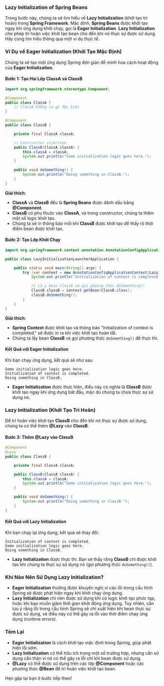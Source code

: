 ### Lazy Initialization of Spring Beans

Trong bước này, chúng ta sẽ tìm hiểu về **Lazy Initialization** (khởi tạo trì hoãn) trong **Spring Framework**. Mặc định, **Spring Beans** được khởi tạo ngay khi ứng dụng khởi chạy, gọi là **Eager Initialization**. **Lazy Initialization** cho phép trì hoãn việc khởi tạo bean cho đến khi nó thực sự được sử dụng. Hãy cùng tìm hiểu thông qua một ví dụ thực tế.

### Ví Dụ về Eager Initialization (Khởi Tạo Mặc Định)

Chúng ta sẽ tạo một ứng dụng Spring đơn giản để minh họa cách hoạt động của **Eager Initialization**.

#### Bước 1: Tạo Hai Lớp ClassA và ClassB

```java
import org.springframework.stereotype.Component;

@Component
public class ClassA {
    // ClassA không có gì đặc biệt
}

@Component
public class ClassB {

    private final ClassA classA;

    // Constructor injection
    public ClassB(ClassA classA) {
        this.classA = classA;
        System.out.println("Some initialization logic goes here.");
    }

    public void doSomething() {
        System.out.println("Doing something in ClassB.");
    }
}
```

**Giải thích**:
- **ClassA** và **ClassB** đều là **Spring Beans** được đánh dấu bằng **@Component**.
- **ClassB** có phụ thuộc vào **ClassA**, và trong constructor, chúng ta thêm một số logic khởi tạo.
- Chúng ta sẽ in thông báo mỗi khi **ClassB** được khởi tạo để thấy rõ thời điểm bean được khởi tạo.

#### Bước 2: Tạo Lớp Khởi Chạy

```java
import org.springframework.context.annotation.AnnotationConfigApplicationContext;

public class LazyInitializationLauncherApplication {

    public static void main(String[] args) {
        try (var context = new AnnotationConfigApplicationContext(LazyInitializationLauncherApplication.class)) {
            System.out.println("Initialization of context is completed.");

            // Lấy bean ClassB và gọi phương thức doSomething()
            ClassB classB = context.getBean(ClassB.class);
            classB.doSomething();
        }
    }
}
```

**Giải thích**:
- **Spring Context** được khởi tạo và thông báo "Initialization of context is completed." sẽ được in ra khi việc khởi tạo hoàn tất.
- Chúng ta lấy bean **ClassB** và gọi phương thức `doSomething()` để thực thi.

#### Kết Quả với Eager Initialization

Khi bạn chạy ứng dụng, kết quả sẽ như sau:

```
Some initialization logic goes here.
Initialization of context is completed.
Doing something in ClassB.
```

- **Eager Initialization** được thực hiện, điều này có nghĩa là **ClassB** được khởi tạo ngay khi ứng dụng bắt đầu, mặc dù chúng ta chưa thực sự sử dụng nó.

### Lazy Initialization (Khởi Tạo Trì Hoãn)

Để trì hoãn việc khởi tạo **ClassB** cho đến khi nó thực sự được sử dụng, chúng ta có thể thêm **@Lazy** vào **ClassB**.

#### Bước 3: Thêm **@Lazy** vào ClassB

```java
@Component
@Lazy
public class ClassB {

    private final ClassA classA;

    public ClassB(ClassA classA) {
        this.classA = classA;
        System.out.println("Some initialization logic goes here.");
    }

    public void doSomething() {
        System.out.println("Doing something in ClassB.");
    }
}
```

#### Kết Quả với Lazy Initialization

Khi bạn chạy lại ứng dụng, kết quả sẽ thay đổi:

```
Initialization of context is completed.
Some initialization logic goes here.
Doing something in ClassB.
```

- **Lazy Initialization** được thực thi. Bạn sẽ thấy rằng **ClassB** chỉ được khởi tạo khi chúng ta thực sự sử dụng nó (gọi phương thức `doSomething()`).

### Khi Nào Nên Sử Dụng Lazy Initialization?

- **Eager Initialization** thường được khuyến nghị vì các lỗi trong cấu hình Spring sẽ được phát hiện ngay khi khởi chạy ứng dụng.
- **Lazy Initialization** chỉ nên được sử dụng khi có logic khởi tạo phức tạp, hoặc khi bạn muốn giảm thời gian khởi động ứng dụng. Tuy nhiên, cần lưu ý rằng lỗi trong cấu hình Spring sẽ chỉ xuất hiện khi bean thực sự được sử dụng, và điều này có thể gây ra lỗi vào thời điểm chạy ứng dụng (runtime errors).

### Tóm Lại

- **Eager Initialization** là cách khởi tạo mặc định trong Spring, giúp phát hiện lỗi sớm.
- **Lazy Initialization** có thể hữu ích trong một số trường hợp, nhưng cần sử dụng cẩn thận vì nó có thể gây ra lỗi chỉ khi bean được sử dụng.
- **@Lazy** có thể được sử dụng trên các lớp **@Component** hoặc các phương thức **@Bean** để trì hoãn việc khởi tạo bean.

Hẹn gặp lại bạn ở bước tiếp theo!
